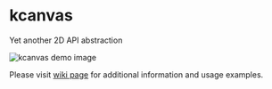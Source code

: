 # kcanvas
Yet another 2D API abstraction   

![kcanvas demo image](https://raw.githubusercontent.com/livingcreative/kcanvas/master/demo.jpg)   


Please visit [wiki page](https://github.com/livingcreative/kcanvas/wiki) for additional information and usage examples.
